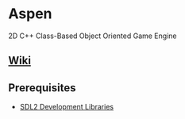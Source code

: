 # Aspen

2D C++ Class-Based Object Oriented Game Engine

## [Wiki](https://bthedestroyer.github.io/Aspen/)

## Prerequisites

* [SDL2 Development Libraries](https://www.libsdl.org/download-2.0.php)
